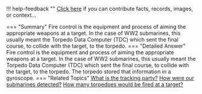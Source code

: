!!! help-feedback ""
    <a href="/feedback/" data-feedback-link>Click here</a>
    if you can contribute facts, records, images, or context…

<a id="summary"></a>
=== "Summary"
    Fire control is the equipment and process of aiming the appropriate weapons at a target. In the case of WW2 submarines, this usually meant the Torpedo Data Computer (TDC) which sent the final course, to collide with the target, to the torpedo.
=== "Detailed Answer"
    Fire control is the equipment and process of aiming the appropriate weapons at a target. In the case of WW2 submarines, this usually meant the Torpedo Data Computer (TDC) which sent the final course, to collide with the target, to the torpedo. The torpedo stored that information in a gyroscope.
=== "Related Topics"
    [What is the tracking party?](what-is-the-tracking-party.md#summary)
    [How were our submarines detected?](how-were-our-submarines-detected.md#summary)
    [How many torpedoes would be fired at a target?](how-many-torpedoes-would-be-fired-at-a-target.md#summary)
